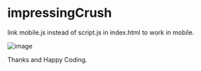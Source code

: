 # impressingCrush
link mobile.js instead of script.js in index.html to work in mobile.

![image](https://github.com/pratikofficial/happyBirthday/assets/83329806/1a50454f-634d-4d5b-8f8a-ef2333f366c9)


Thanks and Happy Coding.
